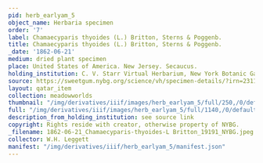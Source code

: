 ```yaml
---
pid: herb_earlyam_5
object_name: Herbaria specimen
order: '7'
label: Chamaecyparis thyoides (L.) Britton, Sterns & Poggenb.
title: Chamaecyparis thyoides (L.) Britton, Sterns & Poggenb.
_date: '1862-06-21'
medium: dried plant specimen
place: United States of America. New Jersey. Secaucus.
holding_institution: C. V. Starr Virtual Herbarium, New York Botanic Garden
source: https://sweetgum.nybg.org/science/vh/specimen-details/?irn=23114
layout: qatar_item
collection: meadowworlds
thumbnail: "/img/derivatives/iiif/images/herb_earlyam_5/full/250,/0/default.jpg"
full: "/img/derivatives/iiif/images/herb_earlyam_5/full/1140,/0/default.jpg"
description_from_holding_institution: see source link
copyright: Rights reside with creator, otherwise property of NYBG.
_filename: 1862-06-21_Chamaecyparis-thyoides-L Britton_19191_NYBG.jpeg
collector: W.H. Leggett
manifest: "/img/derivatives/iiif/herb_earlyam_5/manifest.json"
---
```

